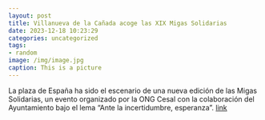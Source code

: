```yaml
---
layout: post
title: Villanueva de la Cañada acoge las XIX Migas Solidarias
date: 2023-12-18 10:23:29
categories: uncategorized
tags:
- random
image: /img/image.jpg
caption: This is a picture
---
```

La plaza de España ha sido el escenario de una nueva edición de las Migas Solidarias, un evento organizado por la ONG Cesal con la colaboración del Ayuntamiento bajo el lema “Ante la incertidumbre, esperanza”.   [link](https://www.ayto-villacanada.es/noticias/villanueva-de-la-canada-acoge-las-xix-migas-solidarias/)
